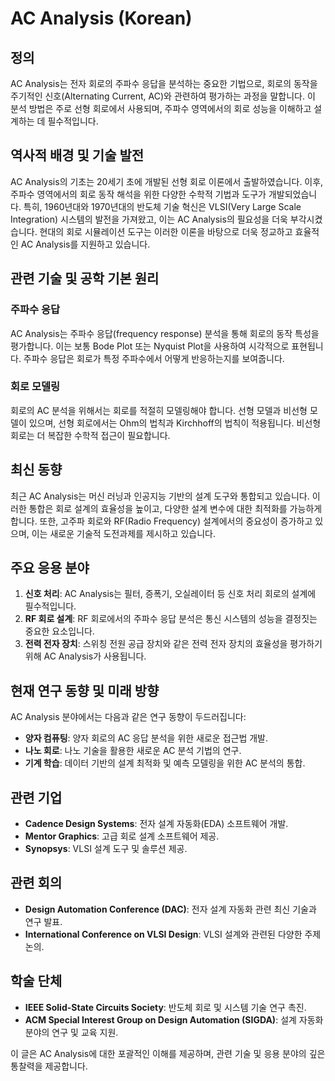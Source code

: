# AC Analysis (Korean)

## 정의
AC Analysis는 전자 회로의 주파수 응답을 분석하는 중요한 기법으로, 회로의 동작을 주기적인 신호(Alternating Current, AC)와 관련하여 평가하는 과정을 말합니다. 이 분석 방법은 주로 선형 회로에서 사용되며, 주파수 영역에서의 회로 성능을 이해하고 설계하는 데 필수적입니다.

## 역사적 배경 및 기술 발전
AC Analysis의 기초는 20세기 초에 개발된 선형 회로 이론에서 출발하였습니다. 이후, 주파수 영역에서의 회로 동작 해석을 위한 다양한 수학적 기법과 도구가 개발되었습니다. 특히, 1960년대와 1970년대의 반도체 기술 혁신은 VLSI(Very Large Scale Integration) 시스템의 발전을 가져왔고, 이는 AC Analysis의 필요성을 더욱 부각시켰습니다. 현대의 회로 시뮬레이션 도구는 이러한 이론을 바탕으로 더욱 정교하고 효율적인 AC Analysis를 지원하고 있습니다.

## 관련 기술 및 공학 기본 원리
### 주파수 응답
AC Analysis는 주파수 응답(frequency response) 분석을 통해 회로의 동작 특성을 평가합니다. 이는 보통 Bode Plot 또는 Nyquist Plot을 사용하여 시각적으로 표현됩니다. 주파수 응답은 회로가 특정 주파수에서 어떻게 반응하는지를 보여줍니다.

### 회로 모델링
회로의 AC 분석을 위해서는 회로를 적절히 모델링해야 합니다. 선형 모델과 비선형 모델이 있으며, 선형 회로에서는 Ohm의 법칙과 Kirchhoff의 법칙이 적용됩니다. 비선형 회로는 더 복잡한 수학적 접근이 필요합니다.

## 최신 동향
최근 AC Analysis는 머신 러닝과 인공지능 기반의 설계 도구와 통합되고 있습니다. 이러한 통합은 회로 설계의 효율성을 높이고, 다양한 설계 변수에 대한 최적화를 가능하게 합니다. 또한, 고주파 회로와 RF(Radio Frequency) 설계에서의 중요성이 증가하고 있으며, 이는 새로운 기술적 도전과제를 제시하고 있습니다.

## 주요 응용 분야
1. **신호 처리**: AC Analysis는 필터, 증폭기, 오실레이터 등 신호 처리 회로의 설계에 필수적입니다.
2. **RF 회로 설계**: RF 회로에서의 주파수 응답 분석은 통신 시스템의 성능을 결정짓는 중요한 요소입니다.
3. **전력 전자 장치**: 스위칭 전원 공급 장치와 같은 전력 전자 장치의 효율성을 평가하기 위해 AC Analysis가 사용됩니다.

## 현재 연구 동향 및 미래 방향
AC Analysis 분야에서는 다음과 같은 연구 동향이 두드러집니다:
- **양자 컴퓨팅**: 양자 회로의 AC 응답 분석을 위한 새로운 접근법 개발.
- **나노 회로**: 나노 기술을 활용한 새로운 AC 분석 기법의 연구.
- **기계 학습**: 데이터 기반의 설계 최적화 및 예측 모델링을 위한 AC 분석의 통합.

## 관련 기업
- **Cadence Design Systems**: 전자 설계 자동화(EDA) 소프트웨어 개발.
- **Mentor Graphics**: 고급 회로 설계 소프트웨어 제공.
- **Synopsys**: VLSI 설계 도구 및 솔루션 제공.

## 관련 회의
- **Design Automation Conference (DAC)**: 전자 설계 자동화 관련 최신 기술과 연구 발표.
- **International Conference on VLSI Design**: VLSI 설계와 관련된 다양한 주제 논의.

## 학술 단체
- **IEEE Solid-State Circuits Society**: 반도체 회로 및 시스템 기술 연구 촉진.
- **ACM Special Interest Group on Design Automation (SIGDA)**: 설계 자동화 분야의 연구 및 교육 지원.

이 글은 AC Analysis에 대한 포괄적인 이해를 제공하며, 관련 기술 및 응용 분야의 깊은 통찰력을 제공합니다.